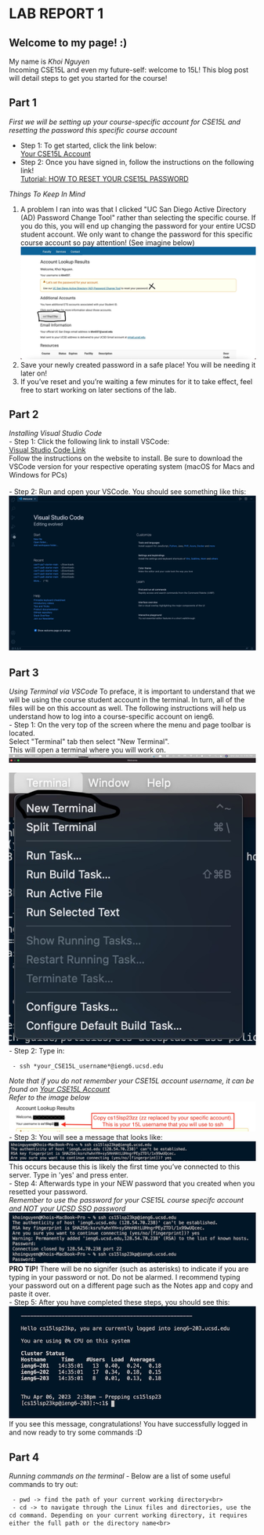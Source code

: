 # LAB REPORT 1

## **Welcome to my page! :)**

My name is *Khoi Nguyen*<br>
Incoming CSE15L and even my future-self: welcome to 15L! This blog post will detail steps to get you started for the course!

## **Part 1**
*First we will be setting up your course-specific account for CSE15L and resetting the password this specific course account*<br>
   - Step 1: To get started, click the link below:<br>
              [Your CSE15L Account](https://sdacs.ucsd.edu/~icc/index.php)<br>         
   - Step 2: Once you have signed in, follow the instructions on the following link!<br>
              [Tutorial: HOW TO RESET YOUR CSE15L PASSWORD](https://drive.google.com/file/d/17IDZn8Qq7Q0RkYMxdiIR0o6HJ3B5YqSW/view)<br> 
              
*Things To Keep In Mind*<br>
1. A problem I ran into was that I clicked "UC San Diego Active Directory (AD) Password Change Tool" rather than selecting the specific course. If you do this, you will end up changing the password for your entire UCSD student account. We only want to change the password for this specific course account so pay attention! (See imagine below)<br> ![Image](passwordss.jpg)<br>
3. Save your newly created password in a safe place! You will be needing it later on!<br>
4. If you’ve reset and you’re waiting a few minutes for it to take effect, feel free to start working on later sections of the lab.<br>

## **Part 2**
*Installing Visual Studio Code*<br>
    - Step 1: Click the following link to install VSCode:<br>
              [Visual Studio Code Link](https://code.visualstudio.com/)<br>
              Follow the instructions on the website to install. Be sure to download the VSCode version for your respective operating system (macOS for Macs and Windows for PCs)<br>          
    - Step 2: Run and open your VSCode. You should see something like this:<br>
              ![Image](vsc1.jpg)<br>
              
## **Part 3**
*Using Terminal via VSCode*
To preface, it is important to understand that we will be using the course student account in the terminal. In turn, all of the files will be on this account as well. The following instructions will help us understand how to log into a course-specific account on ieng6.<br>
     - Step 1: On the very top of the screen where the menu and page toolbar is located.<br>Select "Terminal" tab then select "New Terminal".<br> This will open a terminal where you will work on.<br> ![Image](toolbarss.jpg)<br><br>![Image](toolbar1ss.jpg)<br>
     - Step 2: Type in:<br>
     
     - ssh *your_CSE15L_username*@ieng6.ucsd.edu
*Note that if you do not remember your CSE15L account username, it can be found on [Your CSE15L Account](https://sdacs.ucsd.edu/~icc/index.php)<br> Refer to the image below*<br>
![Image](referss.jpg)<br>
     - Step 3: You will see a message that looks like:<br>
     ![Image](ss1.jpg)<br>
     This occurs because this is likely the first time you’ve connected to this server. Type in 'yes' and press enter.<br>
     - Step 4: Afterwards type in your NEW password that you created when you resetted your password.<br>
     *Remember to use the password for your CSE15L course specifc account and NOT your UCSD SSO password*<br>
     ![Image](pass1ss.jpg)<br>
     **PRO TIP!** There will be no signifer (such as asterisks) to indicate if you are typing in your password or not. Do not be alarmed. I recommend typing your password out on a different page such as the Notes app and copy and paste it over.<br>
     - Step 5: After you have completed these steps, you should see this: ![Image](ss2.jpg)<br>If you see this message, congratulations! You have successfully logged in and now ready to try some commands :D<br>
     
## **Part 4**
*Running commands on the terminal*
     - Below are a list of some useful commands to try out:<br>
     
     - pwd -> find the path of your current working directory<br>
     - cd -> to navigate through the Linux files and directories, use the cd command. Depending on your current working directory, it requires either the full path or the directory name<br>
     

              


